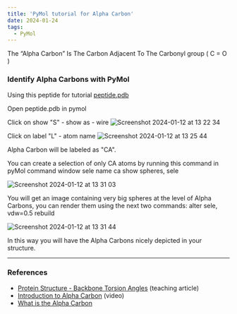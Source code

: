 ```yaml
---
title: 'PyMol tutorial for Alpha Carbon'
date: 2024-01-24
tags:
  - PyMol
---
```

The “Alpha Carbon” Is The Carbon Adjacent To The Carbonyl group ( C = O )

### Identify Alpha Carbons with PyMol

Using this peptide for tutorial
[peptide.pdb](../files/peptide.pdb)

Open peptide.pdb in pymol

Click on show "S" - show as - wire
![Screenshot 2024-01-12 at 13 22 34](https://github.com/simoneatt11/simoneatt11.github.io/assets/61795621/105dd5d1-876e-4f46-a1c5-5ac7ba04eb68)

Click on label "L" - atom name
![Screenshot 2024-01-12 at 13 25 44](https://github.com/simoneatt11/simoneatt11.github.io/assets/61795621/1af15be4-00ed-410d-ae4e-98de2417aa63)

Alpha Carbon will be labeled as "CA".

You can create a selection of only CA atoms by running this command in pyMol command window
sele name ca
show spheres, sele

![Screenshot 2024-01-12 at 13 31 03](https://github.com/simoneatt11/simoneatt11.github.io/assets/61795621/c99d1ada-7f1d-43ed-816e-6e4758a76864)

You will get an image containing very big spheres at the level of Alpha Carbons, you can render them using the next two commands:
alter sele, vdw=0.5
rebuild

![Screenshot 2024-01-12 at 13 31 44](https://github.com/simoneatt11/simoneatt11.github.io/assets/61795621/76cf53ec-7830-4c5f-b3d8-f54c19259b92)

In this way you will have the Alpha Carbons nicely depicted in your structure. 

---
### References
- [Protein Structure - Backbone Torsion Angles](http://www.bioinf.org.uk/teaching/bioc0008/page03.html) (teaching article)
- [Introduction to Alpha Carbon](https://www.youtube.com/watch?v=3PsZSXB4E3Q) (video)
- [What is the Alpha Carbon](https://www.masterorganicchemistry.com/2012/03/26/weird-nomenclature-in-carbonyl-chemistry/#:~:text=The%20%E2%80%9CAlpha%20Carbon%E2%80%9D%20Is%20The%20Carbon%20Adjacent%20To%20The%20Carbonyl,-The%20functional%20group&text=In%20organic%20chemistry%2C%20it's%20common,carbon%E2%80%9D%2C%20and%20so%20on.)
